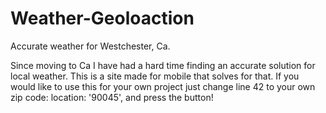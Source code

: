 # Weather-Geoloaction
Accurate weather for Westchester, Ca.

Since moving to Ca I have had a hard time finding an accurate solution for local weather. This is a site made for mobile that solves for that. If you would like to use this for your own project just change line 42 to your own zip code:
location: '90045', and press the button!
